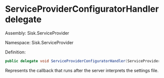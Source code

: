<!--

Copyrights 2023 Sisk Framework - CypherPotato
Published under MIT license

!!! DO NOT EDIT THIS FILE !!!
This file was generated by a tool in the Sisk package. To edit the information in this documentation,
edit the XML documentation present in the Sisk source code.

-->

# ServiceProviderConfiguratorHandler delegate
Assembly: Sisk.ServiceProvider

Namespace: Sisk.ServiceProvider

Definition:

```cs
public delegate void ServiceProviderConfiguratorHandler(ServiceProviderConfigurator configurator);
```

Represents the callback that runs after the server interprets the settings file.

